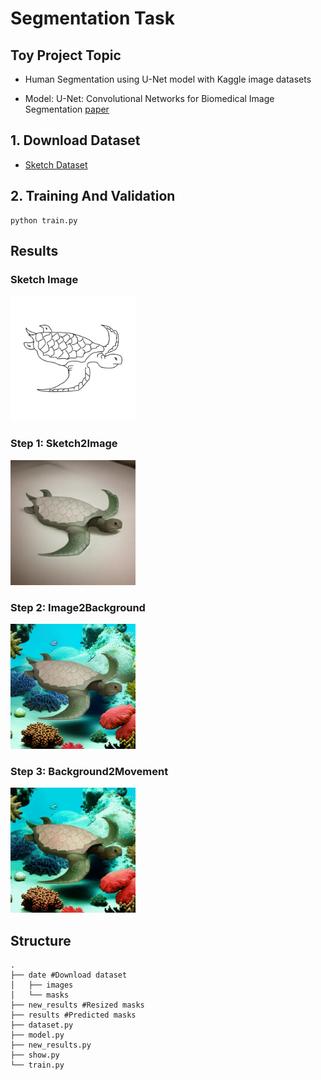 # Segmentation Task

## Toy Project Topic
- Human Segmentation using U-Net model with Kaggle image datasets

- Model: U-Net: Convolutional Networks for Biomedical Image Segmentation [paper](https://arxiv.org/abs/1505.04597) 

## 1. Download Dataset 
- [Sketch Dataset](https://www.kaggle.com/datasets/tapakah68/segmentation-full-body-tiktok-dancing-dataset/data)

## 2. Training And Validation
```
python train.py
```

## Results   
### Sketch Image
<img src=https://github.com/navi0728/Sketch2Movement/blob/main/src/Sketch_Image.png width="200" height="200"/>

### Step 1: Sketch2Image  
<img src=https://github.com/navi0728/Sketch2Movement/blob/main/src/Step1_output.png width="200" height="200"/>

### Step 2: Image2Background  
<img src=https://github.com/navi0728/Sketch2Movement/blob/main/src/Step2_output.png width="200" height="200"/>

### Step 3: Background2Movement  
<img src=https://github.com/navi0728/Sketch2Movement/blob/main/src/Step3_output.gif width="200" height="200"/>



## Structure
```
.
├── date #Download dataset
│   ├── images 
│   └── masks
├── new_results #Resized masks
├── results #Predicted masks
├── dataset.py 
├── model.py
├── new_results.py
├── show.py
└── train.py
```
